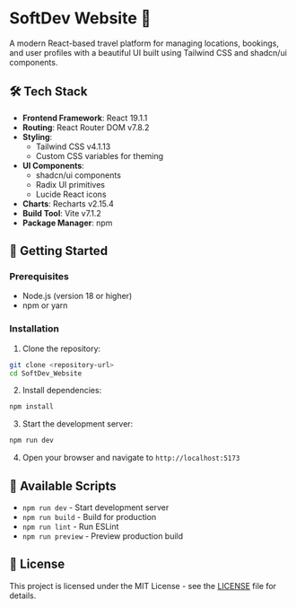 # SoftDev Website 🚀

A modern React-based travel platform for managing locations, bookings, and user profiles with a beautiful UI built using Tailwind CSS and shadcn/ui components.


## 🛠️ Tech Stack

- **Frontend Framework**: React 19.1.1
- **Routing**: React Router DOM v7.8.2
- **Styling**: 
  - Tailwind CSS v4.1.13
  - Custom CSS variables for theming
- **UI Components**: 
  - shadcn/ui components
  - Radix UI primitives
  - Lucide React icons
- **Charts**: Recharts v2.15.4
- **Build Tool**: Vite v7.1.2
- **Package Manager**: npm

## 🚀 Getting Started

### Prerequisites

- Node.js (version 18 or higher)
- npm or yarn

### Installation

1. Clone the repository:
```bash
git clone <repository-url>
cd SoftDev_Website
```

2. Install dependencies:
```bash
npm install
```

3. Start the development server:
```bash
npm run dev
```

4. Open your browser and navigate to `http://localhost:5173`

## 📝 Available Scripts

- `npm run dev` - Start development server
- `npm run build` - Build for production
- `npm run lint` - Run ESLint
- `npm run preview` - Preview production build


## 📄 License

This project is licensed under the MIT License - see the [LICENSE](LICENSE) file for details.